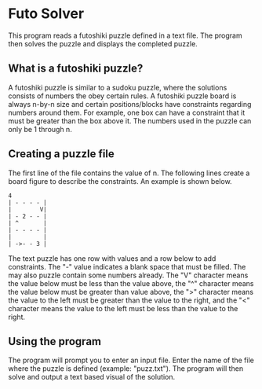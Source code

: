 # Futo Solver
This program reads a futoshiki puzzle defined in a text file. The program then solves the puzzle and displays the completed puzzle. 
## What is a futoshiki puzzle?
A futoshiki puzzle is similar to a sudoku puzzle, where the solutions consists of numbers the obey certain rules. A futoshiki puzzle board is always n-by-n size and certain positions/blocks have constraints regarding numbers around them. For example, one box can have a constraint that it must be greater than the box above it. The numbers used in the puzzle can only be 1 through n.
## Creating a puzzle file
The first line of the file contains the value of n. The following lines create a board figure to describe the constraints. An example is shown below.
```
4
| - - - - |
|        V|
| - 2 - - |
| ^       |
| - - - - |
|         |
| ->- - 3 |
```
The text puzzle has one row with values and a row below to add constraints. The "-" value indicates a blank space that must be filled. The may also puzzle contain some numbers already. The "V" character means the value below must be less than the value above, the "^" character means the value below must be greater than value above, the ">" character means the value to the left must be greater than the value to the right, and the "<" character means the value to the left must be less than the value to the right. 
## Using the program
The program will prompt you to enter an input file. Enter the name of the file where the puzzle is defined (example: "puzz.txt"). The program will then solve and output a text based visual of the solution. 

